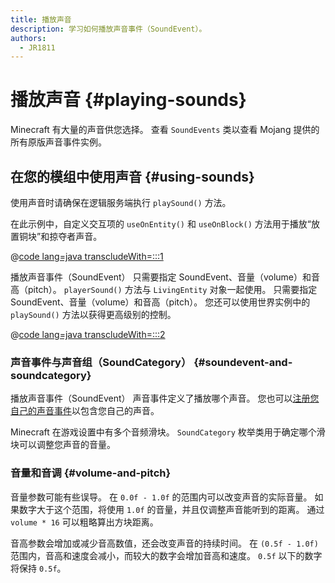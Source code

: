```yaml
---
title: 播放声音
description: 学习如何播放声音事件（SoundEvent）。
authors:
  - JR1811
---
```


# 播放声音 {#playing-sounds}

Minecraft 有大量的声音供您选择。 查看 `SoundEvents` 类以查看 Mojang 提供的所有原版声音事件实例。

## 在您的模组中使用声音 {#using-sounds}

使用声音时请确保在逻辑服务端执行 `playSound()` 方法。

在此示例中，自定义交互项的 `useOnEntity()` 和 `useOnBlock()` 方法用于播放“放置铜块”和掠夺者声音。

@[code lang=java transcludeWith=:::1](@/reference/latest/src/main/java/com/example/docs/item/CustomSoundItem.java)

播放声音事件（SoundEvent） 只需要指定 SoundEvent、音量（volume）和音高（pitch）。 `playerSound()` 方法与 `LivingEntity` 对象一起使用。 只需要指定 SoundEvent、音量（volume）和音高（pitch）。 您还可以使用世界实例中的 `playSound()` 方法以获得更高级别的控制。

@[code lang=java transcludeWith=:::2](@/reference/latest/src/main/java/com/example/docs/item/CustomSoundItem.java)

### 声音事件与声音组（SoundCategory） {#soundevent-and-soundcategory}

播放声音事件（SoundEvent） 声音事件定义了播放哪个声音。 您也可以[注册您自己的声音事件](./custom)以包含您自己的声音。

Minecraft 在游戏设置中有多个音频滑块。 `SoundCategory` 枚举类用于确定哪个滑块可以调整您声音的音量。

### 音量和音调 {#volume-and-pitch}

音量参数可能有些误导。 在 `0.0f - 1.0f` 的范围内可以改变声音的实际音量。 如果数字大于这个范围，将使用 `1.0f` 的音量，并且仅调整声音能听到的距离。 通过 `volume * 16` 可以粗略算出方块距离。

音高参数会增加或减少音高数值，还会改变声音的持续时间。 在 `(0.5f - 1.0f)` 范围内，音高和速度会减小，而较大的数字会增加音高和速度。 `0.5f` 以下的数字将保持 `0.5f`。
